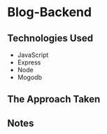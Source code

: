 # Blog-Backend

## Technologies Used
- JavaScript
- Express
- Node 
- Mogodb

## The Approach Taken

## Notes
